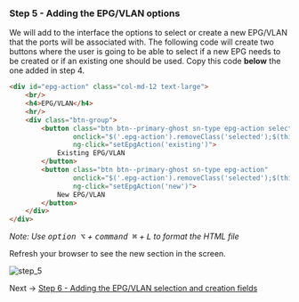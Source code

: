 ### Step 5 - Adding the EPG/VLAN options

We will add to the interface the options to select or create a new EPG/VLAN that the ports will be associated with.
The following code will create two buttons where the user is going to be able to select if a new EPG needs to be created
or if an existing one should be used.
Copy this code **below** the one added in step 4.

```html
<div id="epg-action" class="col-md-12 text-large">
    <br/>
    <h4>EPG/VLAN</h4>
    <hr/>
    <div class="btn-group">
        <button class="btn btn--primary-ghost sn-type epg-action selected"
                onclick="$('.epg-action').removeClass('selected');$(this).addClass('selected')"
                ng-click="setEpgAction('existing')">
            Existing EPG/VLAN
        </button>
        <button class="btn btn--primary-ghost sn-type epg-action"
                onclick="$('.epg-action').removeClass('selected');$(this).addClass('selected')"
                ng-click="setEpgAction('new')">
            New EPG/VLAN
        </button>
    </div>
</div>
```

_Note: Use <kbd>option ⌥</kbd> + <kbd>command ⌘</kbd> + <kbd>L</kbd> to format the HTML file_

Refresh your browser to see the new section in the screen.

![step_5](lab/images/step_5.png)

Next -> [Step 6 - Adding the EPG/VLAN selection and creation fields]

[Step 6 - Adding the EPG/VLAN selection and creation fields]: step6.md